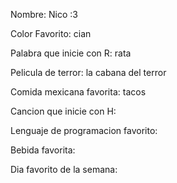 Nombre: Nico :3

Color Favorito: cian 

Palabra que inicie con R: rata 

Pelicula de terror: la cabana del terror

Comida mexicana favorita: tacos

Cancion que inicie con H:

Lenguaje de programacion favorito:

Bebida favorita:

Dia favorito de la semana: